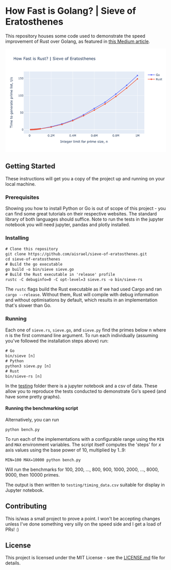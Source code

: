 # How Fast is Golang? | Sieve of Eratosthenes

This repository houses some code used to demonstrate the speed improvement of Rust over Golang, as featured in [this Medium article](https://medium.com/@alistairisrael/how-fast-is-rust-655f6dd90ff8).

![Rust vs Go Linear Plot](img/rust_vs_go_linear.png?raw=true "Rust vs Go Linear Plot")

## Getting Started

These instructions will get you a copy of the project up and running on your local machine.

### Prerequisites

Showing you how to install Python or Go is out of scope of this project - you can find some great tutorials on their respective websites. The standard library of both languages should suffice. Note to run the tests in the jupyter notebook you will need jupyter, pandas and plotly installed.

### Installing

```
# Clone this repository
git clone https://github.com/aisrael/sieve-of-eratosthenes.git
cd sieve-of-eratosthenes
# Build the go executable
go build -o bin/sieve sieve.go
# Build the Rust executable in 'release' profile
rustc -C debuginfo=0 -C opt-level=3 sieve.rs -o bin/sieve-rs
```

The `rustc` flags build the Rust executable as if we had used Cargo and ran `cargo --release`. Without them, Rust will compile with debug information and without optimisations by default, which results in an implementation that's slower than Go.

### Running

Each one of `sieve.rs`, `sieve.go`, and `sieve.py` find the primes below n where n is the first command line argument. To run each individually (assuming you've followed the installation steps above) run:

```
# Go
bin/sieve [n]
# Python
python3 sieve.py [n]
# Rust
bin/sieve-rs [n]
```

In the [testing](testing) folder there is a jupyter notebook and a csv of data. These allow you to reproduce the tests conducted to demonstrate Go's speed (and have some pretty graphs).

#### Running the benchmarking script

Alternatively, you can run

```
python bench.py
```

To run each of the implementations with a configurable range using the `MIN` and `MAX` environment variables. The script itself computes the 'steps' for _x_ axis values using the base power of 10, multiplied by 1..9:

```
MIN=100 MAX=10000 python bench.py
```

Will run the benchmarks for 100, 200, ..., 800, 900, 1000, 2000, ..., 8000, 9000, then 10000 primes.

The output is then written to `testing/timing_data.csv` suitable for display in Jupyter notebook.

## Contributing

This is/was a small project to prove a point. I won't be accepting changes unless I've done something very silly on the speed side and I get a load of PRs! :)

## License

This project is licensed under the MIT License - see the [LICENSE.md](LICENSE.md) file for details.
